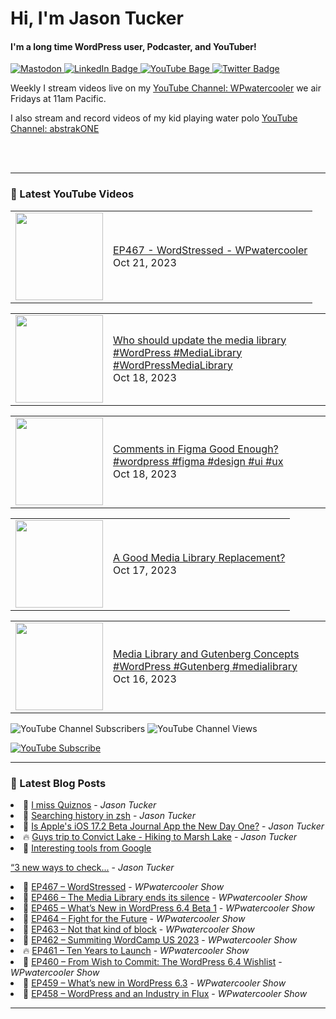 # Hi, I'm Jason Tucker

#### I'm a long time WordPress user, Podcaster, and YouTuber!

<div id="badges">
  <a href="https://simian.rodeo/@jasontucker">
<img alt="Mastodon" src="https://img.shields.io/mastodon/follow/109265629430158597?domain=https%3A%2F%2Fsimian.rodeo&label=Follow%20%40jasontucker%40simianrodeo%20on%20Mastodon&logo=mastodon&style=for-the-badge">
  </a>
  <a href="https://linkedin.com/in/jasontucker">
    <img src="https://img.shields.io/badge/LinkedIn-blue?style=for-the-badge&logo=linkedin&logoColor=white" alt="LinkedIn Badge"/>
  </a>
  <a href="https://youtube.com/wpwatercooler">
    <img src="https://img.shields.io/youtube/channel/views/UCJwt6pUOwhJgmcJ9j-uS5Jw?label=YouTube&logo=YOUTUBE&style=for-the-badge" alt="YouTube Bage">
  </a>
  <a href="https://twitter.com/jasontucker">
    <img src="https://img.shields.io/badge/Twitter-grey?style=for-the-badge&logo=twitter&logoColor=white" alt="Twitter Badge"/>
  </a>
</div>


Weekly I stream videos live on my [YouTube Channel: WPwatercooler](https://youtube.com/wpwatercooler) we air Fridays at 11am Pacific.

I also stream and record videos of my kid playing water polo [YouTube Channel: abstrakONE](https://youtube.com/abstrakone)



<br />
<br />

---

### 🎥 Latest YouTube Videos

<!-- YOUTUBE:START --><table><tr><td><a href="https://www.youtube.com/watch?v=ee19MfayhhM"><img width="140px" src="https://i.ytimg.com/vi/ee19MfayhhM/mqdefault.jpg"></a></td>
<td><a href="https://www.youtube.com/watch?v=ee19MfayhhM">EP467 - WordStressed - WPwatercooler</a><br/>Oct 21, 2023</td></tr></table>
<table><tr><td><a href="https://www.youtube.com/watch?v=guBEGCjOQ6M"><img width="140px" src="https://i.ytimg.com/vi/guBEGCjOQ6M/mqdefault.jpg"></a></td>
<td><a href="https://www.youtube.com/watch?v=guBEGCjOQ6M">Who should update the media library #WordPress #MediaLibrary #WordPressMediaLibrary</a><br/>Oct 18, 2023</td></tr></table>
<table><tr><td><a href="https://www.youtube.com/watch?v=AsvPrTJU5Zw"><img width="140px" src="https://i.ytimg.com/vi/AsvPrTJU5Zw/mqdefault.jpg"></a></td>
<td><a href="https://www.youtube.com/watch?v=AsvPrTJU5Zw">Comments in Figma Good Enough? #wordpress #figma #design #ui #ux</a><br/>Oct 18, 2023</td></tr></table>
<table><tr><td><a href="https://www.youtube.com/watch?v=uQMSlacr-ks"><img width="140px" src="https://i.ytimg.com/vi/uQMSlacr-ks/mqdefault.jpg"></a></td>
<td><a href="https://www.youtube.com/watch?v=uQMSlacr-ks">A Good Media Library Replacement?</a><br/>Oct 17, 2023</td></tr></table>
<table><tr><td><a href="https://www.youtube.com/watch?v=QcQOyWOtxAI"><img width="140px" src="https://i.ytimg.com/vi/QcQOyWOtxAI/mqdefault.jpg"></a></td>
<td><a href="https://www.youtube.com/watch?v=QcQOyWOtxAI">Media Library and Gutenberg Concepts #WordPress #Gutenberg #medialibrary</a><br/>Oct 16, 2023</td></tr></table>
<!-- YOUTUBE:END -->


![YouTube Channel Subscribers](https://img.shields.io/youtube/channel/subscribers/UCJwt6pUOwhJgmcJ9j-uS5Jw?style=social)
![YouTube Channel Views](https://img.shields.io/youtube/channel/views/UCJwt6pUOwhJgmcJ9j-uS5Jw?style=social)
<br />

[![YouTube Subscribe](https://img.shields.io/badge/YouTube_@wpwatercooler-SUBSCRIBE-red?logo=youtube&style=for-the-badge&logoColor=red)](https://www.youtube.com/wpwatercooler?sub_confirmation=1) 




---

### 📑 Latest Blog Posts

<!-- BLOG-POST-LIST:START --><li>🚀 <a href='https://jasontucker.blog/2023/11/06/i-miss-quiznos.html'>I miss Quiznos</a> - <em>Jason Tucker</em></li><li>💫 <a href='https://jasontucker.blog/2023/11/05/searching-history-in.html'>Searching history in zsh</a> - <em>Jason Tucker</em></li><li>🚀 <a href='https://jasontucker.blog/2023/10/30/is-apples-ios.html'>Is Apple&#39;s iOS 17.2 Beta Journal App the New Day One?</a> - <em>Jason Tucker</em></li><li>🔥 <a href='https://jasontucker.blog/2023/10/30/guys-trip-to.html'>Guys trip to Convict Lake - Hiking to Marsh Lake</a> - <em>Jason Tucker</em></li><li>💫 <a href='https://jasontucker.blog/2023/10/25/interesting-tools-from.html'>Interesting tools from Google
“3 new ways to check...</a> - <em>Jason Tucker</em></li><li>💯 <a href='https://wpwatercooler.com/wpwatercooler/ep467-wordstressed/'>EP467 – WordStressed</a> - <em>WPwatercooler Show</em></li><li>🚀 <a href='https://wpwatercooler.com/wpwatercooler/ep466-the-media-library-ends-its-silence/'>EP466 – The Media Library ends its silence</a> - <em>WPwatercooler Show</em></li><li>💫 <a href='https://wpwatercooler.com/wpwatercooler/ep465-whats-new-in-wordpress-6-4-beta-1/'>EP465 – What’s New in WordPress 6.4 Beta 1</a> - <em>WPwatercooler Show</em></li><li>💯 <a href='https://wpwatercooler.com/wpwatercooler/ep464-fight-for-the-future/'>EP464 – Fight for the Future</a> - <em>WPwatercooler Show</em></li><li>🚀 <a href='https://wpwatercooler.com/wpwatercooler/ep463-not-that-kind-of-block/'>EP463 – Not that kind of block</a> - <em>WPwatercooler Show</em></li><li>💫 <a href='https://wpwatercooler.com/wpwatercooler/ep462-summiting-wordcamp-us-2023/'>EP462 – Summiting WordCamp US 2023</a> - <em>WPwatercooler Show</em></li><li>🔥 <a href='https://wpwatercooler.com/wpwatercooler/ep461-ten-years-to-launch/'>EP461 – Ten Years to Launch</a> - <em>WPwatercooler Show</em></li><li>💯 <a href='https://wpwatercooler.com/wpwatercooler/ep460-from-wish-to-commit-the-wordpress-6-4-wishlist/'>EP460 – From Wish to Commit: The WordPress 6.4 Wishlist</a> - <em>WPwatercooler Show</em></li><li>🚀 <a href='https://wpwatercooler.com/wpwatercooler/ep459-whats-new-in-wordpress-6-3/'>EP459 – What’s new in WordPress 6.3</a> - <em>WPwatercooler Show</em></li><li>💫 <a href='https://wpwatercooler.com/wpwatercooler/ep458-wordpress-and-an-industry-in-flux/'>EP458 – WordPress and an Industry in Flux</a> - <em>WPwatercooler Show</em></li><!-- BLOG-POST-LIST:END -->


---
